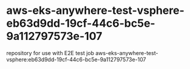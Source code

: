 # aws-eks-anywhere-test-vsphere-eb63d9dd-19cf-44c6-bc5e-9a112797573e-107
repository for use with E2E test job aws-eks-anywhere-test-vsphere:eb63d9dd-19cf-44c6-bc5e-9a112797573e-107

